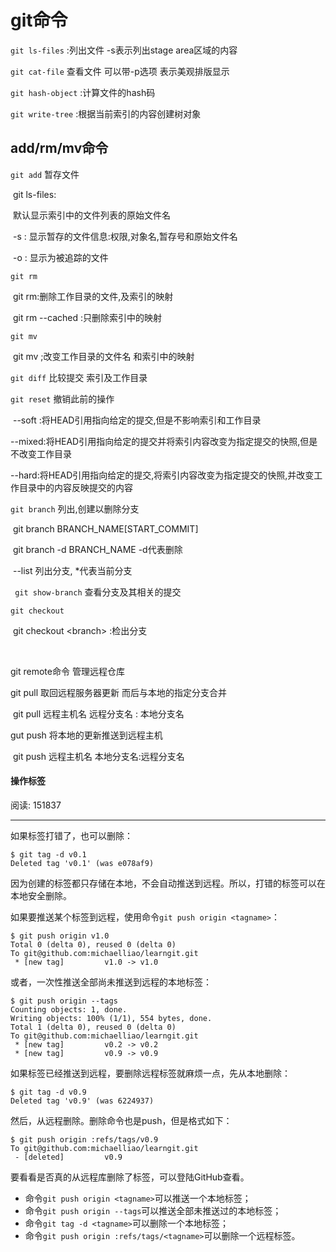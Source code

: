 # git命令

`git ls-files` :列出文件  -s表示列出stage area区域的内容

`git cat-file`  查看文件    可以带-p选项  表示美观排版显示

`git hash-object` :计算文件的hash码

`git write-tree` :根据当前索引的内容创建树对象



## add/rm/mv命令

`git add` 暂存文件

​	git ls-files:

​		默认显示索引中的文件列表的原始文件名

​		-s : 显示暂存的文件信息:权限,对象名,暂存号和原始文件名

​		-o : 显示为被追踪的文件

`git rm` 

​	git rm:删除工作目录的文件,及索引的映射

​	git rm --cached :只删除索引中的映射

`git mv` 

​	git mv ;改变工作目录的文件名 和索引中的映射





`git diff` 比较提交 索引及工作目录

`git reset` 撤销此前的操作

​	--soft :将HEAD引用指向给定的提交,但是不影响索引和工作目录

​	--mixed:将HEAD引用指向给定的提交并将索引内容改变为指定提交的快照,但是不改变工作目录

​	--hard:将HEAD引用指向给定的提交,将索引内容改变为指定提交的快照,并改变工作目录中的内容反映提交的内容



`git branch` 列出,创建以删除分支

​	git branch BRANCH_NAME[START_COMMIT] 

​	git branch -d BRANCH_NAME  -d代表删除

​	--list 列出分支,  *代表当前分支

` git show-branch` 查看分支及其相关的提交



`git checkout` 

​	git checkout \<branch\> :检出分支

​	

git remote命令 管理远程仓库

git pull 取回远程服务器更新 而后与本地的指定分支合并

​	git pull 远程主机名 远程分支名 : 本地分支名

gut push 将本地的更新推送到远程主机

​	git push 远程主机名 本地分支名:远程分支名



#### 操作标签

阅读: 151837

------

如果标签打错了，也可以删除：

```
$ git tag -d v0.1
Deleted tag 'v0.1' (was e078af9)

```

因为创建的标签都只存储在本地，不会自动推送到远程。所以，打错的标签可以在本地安全删除。

如果要推送某个标签到远程，使用命令`git push origin <tagname>`：

```
$ git push origin v1.0
Total 0 (delta 0), reused 0 (delta 0)
To git@github.com:michaelliao/learngit.git
 * [new tag]         v1.0 -> v1.0

```

或者，一次性推送全部尚未推送到远程的本地标签：

```
$ git push origin --tags
Counting objects: 1, done.
Writing objects: 100% (1/1), 554 bytes, done.
Total 1 (delta 0), reused 0 (delta 0)
To git@github.com:michaelliao/learngit.git
 * [new tag]         v0.2 -> v0.2
 * [new tag]         v0.9 -> v0.9

```

如果标签已经推送到远程，要删除远程标签就麻烦一点，先从本地删除：

```
$ git tag -d v0.9
Deleted tag 'v0.9' (was 6224937)

```

然后，从远程删除。删除命令也是push，但是格式如下：

```
$ git push origin :refs/tags/v0.9
To git@github.com:michaelliao/learngit.git
 - [deleted]         v0.9

```

要看看是否真的从远程库删除了标签，可以登陆GitHub查看。





- 命令`git push origin <tagname>`可以推送一个本地标签；
- 命令`git push origin --tags`可以推送全部未推送过的本地标签；
- 命令`git tag -d <tagname>`可以删除一个本地标签；
- 命令`git push origin :refs/tags/<tagname>`可以删除一个远程标签。